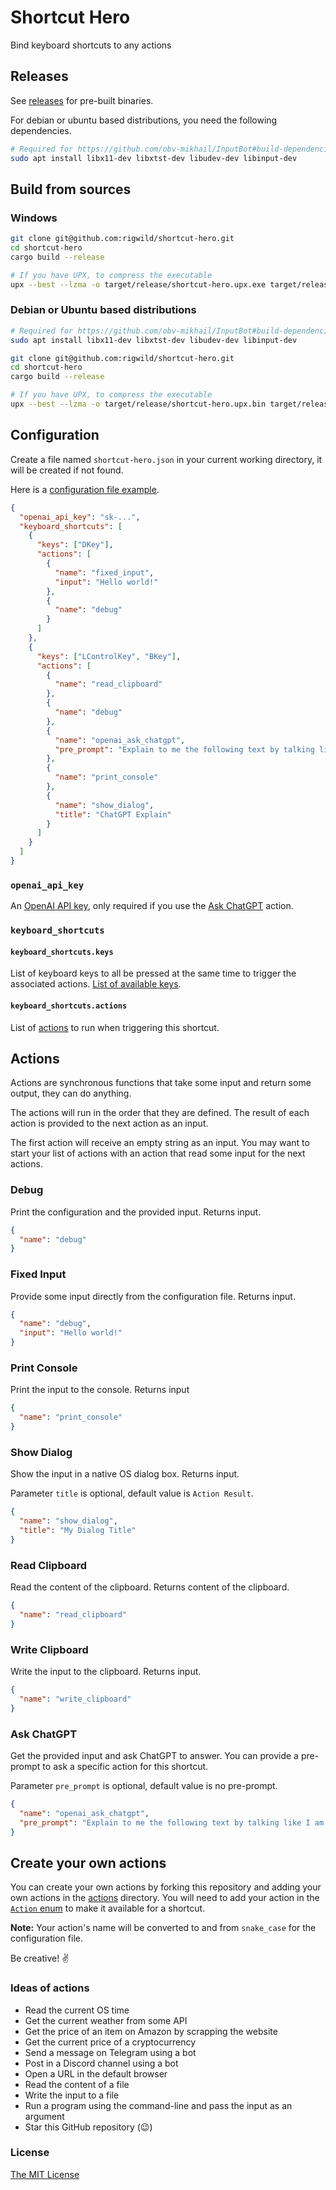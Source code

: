 # Shortcut Hero

Bind keyboard shortcuts to any actions

## Releases

See [releases](/rigwild/apidoc-markdown/releases) for pre-built binaries.

For debian or ubuntu based distributions, you need the following dependencies.

```sh
# Required for https://github.com/obv-mikhail/InputBot#build-dependencies
sudo apt install libx11-dev libxtst-dev libudev-dev libinput-dev
```

## Build from sources

### Windows

```sh
git clone git@github.com:rigwild/shortcut-hero.git
cd shortcut-hero
cargo build --release

# If you have UPX, to compress the executable
upx --best --lzma -o target/release/shortcut-hero.upx.exe target/release/shortcut-hero.exe
```

### Debian or Ubuntu based distributions

```sh
# Required for https://github.com/obv-mikhail/InputBot#build-dependencies
sudo apt install libx11-dev libxtst-dev libudev-dev libinput-dev

git clone git@github.com:rigwild/shortcut-hero.git
cd shortcut-hero
cargo build --release

# If you have UPX, to compress the executable
upx --best --lzma -o target/release/shortcut-hero.upx.bin target/release/shortcut-hero
```

## Configuration

Create a file named `shortcut-hero.json` in your current working directory, it will be created if not found.

Here is a [configuration file example](./shortcut-hero.example.json).

```json
{
  "openai_api_key": "sk-...",
  "keyboard_shortcuts": [
    {
      "keys": ["DKey"],
      "actions": [
        {
          "name": "fixed_input",
          "input": "Hello world!"
        },
        {
          "name": "debug"
        }
      ]
    },
    {
      "keys": ["LControlKey", "BKey"],
      "actions": [
        {
          "name": "read_clipboard"
        },
        {
          "name": "debug"
        },
        {
          "name": "openai_ask_chatgpt",
          "pre_prompt": "Explain to me the following text by talking like I am a 5 years old"
        },
        {
          "name": "print_console"
        },
        {
          "name": "show_dialog",
          "title": "ChatGPT Explain"
        }
      ]
    }
  ]
}
```

### `openai_api_key`

An [OpenAI API key](https://platform.openai.com/account/api-keys), only required if you use the [Ask ChatGPT](#ask-chatgpt) action.

### `keyboard_shortcuts`

#### `keyboard_shortcuts.keys`

List of keyboard keys to all be pressed at the same time to trigger the associated
actions. [List of available keys](https://github.com/rigwild/shortcut-hero/blob/f462afe44c1751fb49dd021fa8427c74ffe7ee47/src/hotkey.rs#L99-L225).

#### `keyboard_shortcuts.actions`

List of [actions](#actions) to run when triggering this shortcut.

## Actions

Actions are synchronous functions that take some input and return some output, they can do anything.

The actions will run in the order that they are defined. The result of each action is provided to the next action as an input.

The first action will receive an empty string as an input. You may want to start your list of actions with an action that read some input for the next actions.

### Debug

Print the configuration and the provided input. Returns input.

```json
{
  "name": "debug"
}
```

### Fixed Input

Provide some input directly from the configuration file. Returns input.

```json
{
  "name": "debug",
  "input": "Hello world!"
}
```

### Print Console

Print the input to the console. Returns input

```json
{
  "name": "print_console"
}
```

### Show Dialog

Show the input in a native OS dialog box. Returns input.

Parameter `title` is optional, default value is `Action Result`.

```json
{
  "name": "show_dialog",
  "title": "My Dialog Title"
}
```

### Read Clipboard

Read the content of the clipboard. Returns content of the clipboard.

```json
{
  "name": "read_clipboard"
}
```

### Write Clipboard

Write the input to the clipboard. Returns input.

```json
{
  "name": "write_clipboard"
}
```

### Ask ChatGPT

Get the provided input and ask ChatGPT to answer. You can provide a pre-prompt to ask a specific action for this shortcut.

Parameter `pre_prompt` is optional, default value is no pre-prompt.

```json
{
  "name": "openai_ask_chatgpt",
  "pre_prompt": "Explain to me the following text by talking like I am a 5 years old"
}
```

## Create your own actions

You can create your own actions by forking this repository and adding your own actions in the [actions](./src/actions) directory.
You will need to add your action in the [`Action` enum](./src/actions/mod.rs) to make it available for a shortcut.

**Note:** Your action's name will be converted to and from `snake_case` for the configuration file.

Be creative! ✌️

### Ideas of actions

- Read the current OS time
- Get the current weather from some API
- Get the price of an item on Amazon by scrapping the website
- Get the current price of a cryptocurrency
- Send a message on Telegram using a bot
- Post in a Discord channel using a bot
- Open a URL in the default browser
- Read the content of a file
- Write the input to a file
- Run a program using the command-line and pass the input as an argument
- Star this GitHub repository (😉)

### License

[The MIT License](./LICENSE)
